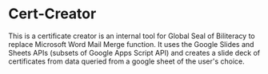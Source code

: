 # Cert-Creator
This is a certificate creator is an internal tool for Global Seal of Biliteracy to replace Microsoft Word Mail Merge function. It uses the Google Slides and Sheets APIs (subsets of Google Apps Script API) and creates a slide deck of certificates from data queried from a google sheet of the user's choice. 
